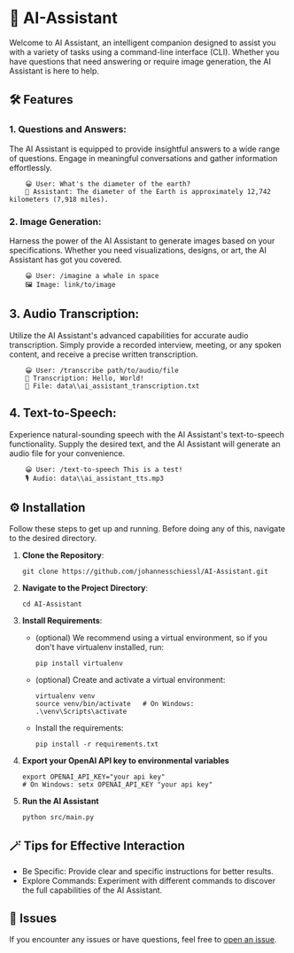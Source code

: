 # 🧠 AI-Assistant
Welcome to AI Assistant, an intelligent companion designed to assist you with a variety of tasks using a command-line interface (CLI). Whether you have questions that need answering or require image generation, the AI Assistant is here to help.

## 🛠️ Features
### 1. Questions and Answers:
The AI Assistant is equipped to provide insightful answers to a wide range of questions. Engage in meaningful conversations and gather information effortlessly.

        😀 User: What's the diameter of the earth?
        🧠 Assistant: The diameter of the Earth is approximately 12,742 kilometers (7,918 miles).
### 2. Image Generation:
Harness the power of the AI Assistant to generate images based on your specifications. Whether you need visualizations, designs, or art, the AI Assistant has got you covered.

        😀 User: /imagine a whale in space
        🖼️ Image: link/to/image

## 3. Audio Transcription:
Utilize the AI Assistant's advanced capabilities for accurate audio transcription. Simply provide a recorded interview, meeting, or any spoken content, and receive a precise written transcription.

        😀 User: /transcribe path/to/audio/file
        📝 Transcription: Hello, World!
        📁 File: data\\ai_assistant_transcription.txt

## 4. Text-to-Speech:
Experience natural-sounding speech with the AI Assistant's text-to-speech functionality. Supply the desired text, and the AI Assistant will generate an audio file for your convenience.

        😀 User: /text-to-speech This is a test!
        🎙️ Audio: data\\ai_assistant_tts.mp3
        
## ⚙️ Installation
Follow these steps to get up and running.
Before doing any of this, navigate to the desired directory.

1. **Clone the Repository**:

       git clone https://github.com/johannesschiessl/AI-Assistant.git
2. **Navigate to the Project Directory**:

       cd AI-Assistant
3. **Install Requirements**:
   - (optional) We recommend using a virtual environment, so if you don't have virtualenv installed, run:
    
         pip install virtualenv
   - (optional) Create and activate a virtual environment:

         virtualenv venv
         source venv/bin/activate   # On Windows: .\venv\Scripts\activate
   - Install the requirements:
   
         pip install -r requirements.txt
3. **Export your OpenAI API key to environmental variables**

       export OPENAI_API_KEY="your api key"
       # On Windows: setx OPENAI_API_KEY "your api key"
3. **Run the AI Assistant**
    
       python src/main.py

## 🪄 Tips for Effective Interaction
- Be Specific: Provide clear and specific instructions for better results.
- Explore Commands: Experiment with different commands to discover the full capabilities of the AI Assistant.
## 🐛 Issues
If you encounter any issues or have questions, feel free to [open an issue](https://github.com/johannesschiessl/AI-Assistant/issues/new).
